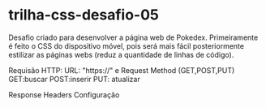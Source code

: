 # trilha-css-desafio-05
Desafio criado para desenvolver a página web de Pokedex.
Primeiramente é feito o CSS do dispositivo móvel, pois será mais fácil posteriormente estilizar as páginas webs (reduz a quantidade de linhas de código).

Requisão HTTP: URL: "https://" e Request Method (GET,POST,PUT)
GET:buscar
POST:inserir
PUT: atualizar

Response Headers
    Configuração
    
